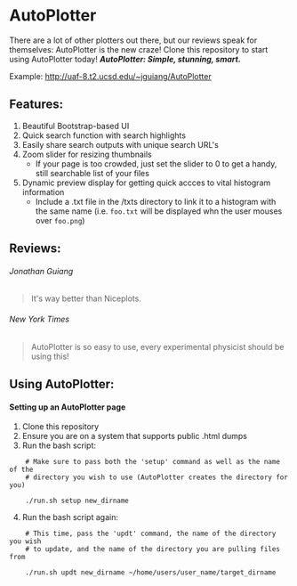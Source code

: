 # AutoPlotter
There are a lot of other plotters out there, but our reviews speak for themselves: AutoPlotter is the new craze! Clone this repository to start using AutoPlotter today! **_AutoPlotter: Simple, stunning, smart._**

Example: http://uaf-8.t2.ucsd.edu/~jguiang/AutoPlotter

## Features:
1. Beautiful Bootstrap-based UI
2. Quick search function with search highlights
3. Easily share search outputs with unique search URL's
4. Zoom slider for resizing thumbnails
    * If your page is too crowded, just set the slider to 0 to get a handy, still searchable list of your files
5. Dynamic preview display for getting quick accces to vital histogram information
    * Include a .txt file in the /txts directory to link it to a histogram with the same name (i.e. `foo.txt` will be displayed whn the user mouses over `foo.png`)

## Reviews:
###### Jonathan Guiang
> It's way better than Niceplots.

###### New York Times
> AutoPlotter is so easy to use, every experimental physicist should be using this!

## Using AutoPlotter:
#### Setting up an AutoPlotter page
1. Clone this repository
2. Ensure you are on a system that supports public .html dumps
3. Run the bash script:
```
    # Make sure to pass both the 'setup' command as well as the name of the 
    # directory you wish to use (AutoPlotter creates the directory for you)

    ./run.sh setup new_dirname
```

4. Run the bash script again:
```
    # This time, pass the 'updt' command, the name of the directory you wish 
    # to update, and the name of the directory you are pulling files from

    ./run.sh updt new_dirname ~/home/users/user_name/target_dirname
```
